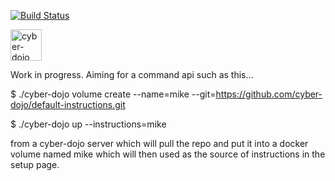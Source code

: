 [![Build Status](https://travis-ci.org/cyber-dojo/default-instructions.svg?branch=master)](https://travis-ci.org/cyber-dojo/default-instructions)

<img src="https://raw.githubusercontent.com/cyber-dojo/web/master/public/images/home_page_logo.png" alt="cyber-dojo yin/yang logo" width="50px" height="50px"/>

Work in progress. Aiming for a command api such as this...

$ ./cyber-dojo volume create --name=mike --git=https://github.com/cyber-dojo/default-instructions.git

$ ./cyber-dojo up --instructions=mike

from a cyber-dojo server which will pull the repo and put it into a docker
volume named mike which will then used as the source of instructions in the setup page.
